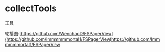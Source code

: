 # collectTools
工具

轮播图:[https://github.com/WenchaoD/FSPagerView](https://github.com/Immmmmmortal1/FSPagerView)https://github.com/Immmmmmortal1/FSPagerView
